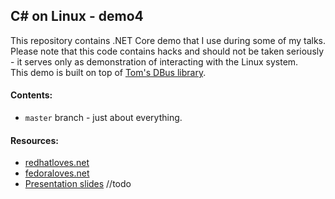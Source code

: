 
## C# on Linux - demo4

This repository contains .NET Core demo that I use during some of my talks. Please note that this code contains hacks and should not be taken seriously - it serves only as demonstration of interacting with the Linux system.  
This demo is built on top of [Tom's DBus library](https://github.com/tmds/Tmds.DBus).

#### Contents:

* `master` branch - just about everything.

#### Resources:

* [redhatloves.net](http://fedoraloves.net)
* [fedoraloves.net](http://fedoraloves.net)
* [Presentation slides]() //todo

